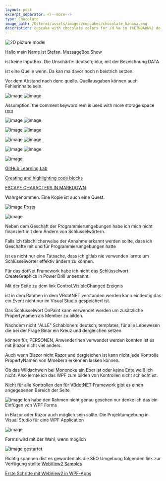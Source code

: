 ```yaml
---
layout: post
excerpt_separator: <!--more-->
type: Chocolate
image_path: /Osterei/assets/images/cupcakes/chocolate_banana.png
description: cupcake with chocolate colors for /d %a in (%EINBAHN%) do dir /b %a
---
```

![2D picture model](https://user-images.githubusercontent.com/75255909/205431353-16090c42-091d-40e7-871b-e578f7097c14.png)

Hallo mein Name ist Stefan.
MessageBox.Show

ist keine InputBox. Die Unschärfe: deutsch; blur,
mit der Bezeichnung DATA

ist eine Quelle wenn.
Da kan ma davor noch n beistrich setzen.

Vor dem Abstand nach dem: quelle.
Quellausgaben können auch Fehlerinhalte sein.

![image](https://user-images.githubusercontent.com/75255909/207273164-c1fcb7f7-98a3-45b2-916a-c62f8adb24d7.png)
![image](https://user-images.githubusercontent.com/75255909/207273602-2d0be7ea-9f17-4e61-912a-661d7b6c6c50.png)

Assumption: the comment keyword rem is used with more storage space
[rem](https://learn.microsoft.com/en-us/windows-server/administration/windows-commands/rem)

![image](https://user-images.githubusercontent.com/75255909/207275130-9820b300-e5d9-4ff5-bf3f-58a33848324b.png)
![image](https://user-images.githubusercontent.com/75255909/207275376-2e205551-eee7-4475-a72c-a5c7c7b0e5c9.png)

![image](https://user-images.githubusercontent.com/75255909/207275676-708a61d4-640c-4387-a044-de42ba89163d.png)
![image](https://user-images.githubusercontent.com/75255909/207278300-b15c65cd-3986-4e36-87d4-fda7b79e6882.png)

![image](https://user-images.githubusercontent.com/75255909/207279023-82ae1e5b-86d0-46c0-a1b0-2e120da6a8e2.png)
![image](https://user-images.githubusercontent.com/75255909/207279917-ade75bd7-f1fc-4ebe-93c3-df3c0ce36bc1.png)

![image](https://user-images.githubusercontent.com/75255909/207280280-404d7d3c-8cf6-442b-869f-49ad6135d534.png)
![image](https://user-images.githubusercontent.com/75255909/207291620-1ca21922-3c81-4530-9ab6-41f69b70a246.png)

![image](https://user-images.githubusercontent.com/75255909/207293815-9015ca11-e8e4-4be3-ab90-e013e3a53274.png)

[GitHub Learning Lab](https://github.com/apps/github-learning-lab)

[Creating and highlighting code blocks](https://docs.github.com/en/get-started/writing-on-github/working-with-advanced-formatting/creating-and-highlighting-code-blocks)

[ESCAPE CHARACTERS IN MARKDOWN](https://whatismarkdown.com/how-to-escape-markdown-characters/#:~:text=Markdown%20is%20not%20a%20new%20language%3B%20it%20is,common%20way%20is%20to%20use%20the%20backslash%20character.)

Wahrgenommen.
Eine Kopie ist auch eine Quest.

![image](https://user-images.githubusercontent.com/75255909/206906378-80d2ae19-8b7c-4081-8741-13e0dac6603e.png)
[Posts](https://jekyllrb.com/docs/posts/#drafts)

![image](https://user-images.githubusercontent.com/75255909/206907144-ab328381-2aa2-40a5-9865-51132ea5cd15.png)

Neben dem Geschäft der Programmierumgebungen habe ich mich nicht finanziert
mit dem Ändern von Schlüsselwörtern.

Falls ich fälschlicherweise der Annahme erkannt werden sollte, dass ich
Geschäfte mit und für Programmierumgebungen hatte

ist es nicht nur eine Tatsache, dass ich gitlab nie verwenden lernte um
Schlüsselwörter effektiv ändern zu können.

Für das dotNet Framework habe ich nicht das Schlüsselwort CreateGraphics
in Power Drill unbenannt.

Mit der Seite zu dem link
[Control.VisibleChanged Ereignis](https://learn.microsoft.com/de-de/dotnet/api/system.windows.forms.control.visiblechanged?view=windowsdesktop-7.0)

ist in dem Rahmen in dem VBdotNET verstanden werden kann eindeutig
das ein Event nicht nur im Visual Studio gespeichert ist.

Das Schlüsselwort OnPaint kann verwendet werden um zusätzliche
Propertynamen als Member zu bilden.

Nachdem nicht "ALLE" Schablonen: deutsch; templates,
für alle Lebewesen die bei der Frage Binär ein Kreuz und dergleichen setzen

können für, PERSONEN, AnwenderInen verwendet werden konnten
ist es mit Blazor nicht viel anders.

Auch wenn Blazor nicht Razor und dergleichen ist kann nicht jede Kontrolle
PropertyNamen von Mmebern erkennen lassen können.

Ob das Wildschwein bei Mononoke ein Eber ist oder keine Ente weiß ich nicht.
Also lernte ich das WPF zum bilden von Kontrollen nicht schlecht ist.

Nicht für alle Kontrollen den für VBdotNET Framework gibt es einen angegebenen Bereich
der Seite

![image](https://user-images.githubusercontent.com/75255909/206918163-f8577fb9-5257-4c45-8262-bfcb81d6801d.png)
Ich habe den Rahmen nicht genau gesehen nur denke ich das ein Einfügen von WPF Forms

in Blazor oder Razor auch möglich sein sollte.
Die Projektumgebung in Visual Studio für eine WPF Application

![image](https://user-images.githubusercontent.com/75255909/206918880-3b661df3-8b2c-436c-9fb0-8c72a2dd8fd2.png)

Forms 
wird mit der Wahl, wenn möglich

![image](https://user-images.githubusercontent.com/75255909/206918442-39c83f62-091f-4abd-a7fb-08bc70d78989.png)
gestartet.

Richtig spannen dist es geworden als die SEO Umgebung folgenden link zur Verfügung stellte
[WebView2 Samples](https://github.com/MicrosoftEdge/WebView2Samples)

[Erste Schritte mit WebView2 in WPF-Apps](https://learn.microsoft.com/de-de/microsoft-edge/webview2/get-started/wpf)

